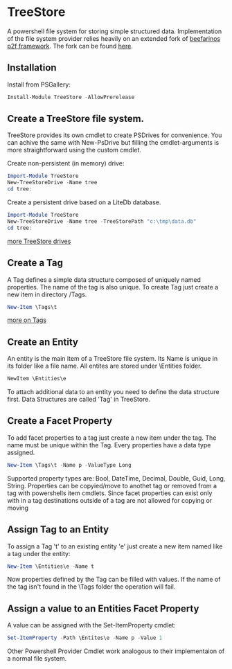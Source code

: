 # TreeStore
A powershell file system for storing simple structured data. Implementation of the file system provider relies heavily on an extended fork of [beefarinos p2f framework](https://github.com/beefarino/p2f). The fork can be found [here](https://github.com/wgross/p2f). 

## Installation

Install from PSGallery:

```powershell
Install-Module TreeStore -AllowPrerelease
```

## Create a TreeStore file system.

TreeStore provides its own cmdlet to create PSDrives for convenience. You can achive the same with New-PsDrive but filling the cmdlet-arguments is more straightforward using the custom cmdlet.

Create non-persistent (in memory) drive:
```powershell
Import-Module TreeStore
New-TreeStoreDrive -Name tree
cd tree:
```
Create a persistent drive based on a LiteDb database.
```powershell
Import-Module TreeStore
New-TreeStoreDrive -Name tree -TreeStorePath "c:\tmp\data.db"
cd tree:
```
[more TreeStore drives](https://github.com/wgross/TreeStore/wiki/New-TreeStoreDrive)

## Create a Tag

A Tag defines a simple data structure composed of uniquely named properties. The name of the tag is also unique. To create Tag just create a new item in directory /Tags.
```powershell
New-Item \Tags\t 
```
[more on Tags](https://github.com/wgross/TreeStore/wiki/Tags)

## Create an Entity

An entity is the main item of a TreeStore file system. Its Name is unique in its folder like a file name. All entites are stored under \Entities folder.
```powershell
NewItem \Entities\e
```
To attach additional data to an entity you need to define the data structure first. Data Structures are called 'Tag' in TreeStore.


## Create a Facet Property

To add facet properties to a tag just create a new item under the tag.
The name must be unique within the Tag. Every properties have a data type assigned.
```powershell
New-Item \Tags\t -Name p -ValueType Long
```
Supported property types are: Bool, DateTime, Decimal, Double, Guid, Long, String. Properties can be copyied/move to anothet tag or removed from a tag with powershells item cmdlets. Since facet properties can exist only with in a tag destinations outside of a tag are not allowed for copying or moving

## Assign Tag to an Entity

To assign a Tag 't' to an existing entity 'e' just create a new item named like a tag under the entity:
```powershell
New-Item \Entities\e -Name t
```
Now properties defined by the Tag can be filled with values. If the name of the tag isn't found in the \Tags folder the operation will fail.

## Assign a value to an Entities Facet Property

A value can be assigned with the Set-ItemProperty cmdlet:
```powershell
Set-ItemProperty -Path \Entites\e -Name p -Value 1
```

Other Powershell Provider Cmdlet work analogous to their implementaion of a normal file system.

